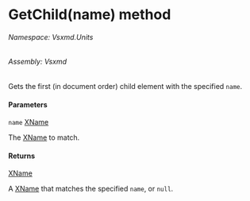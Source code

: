 <a name='M-Vsxmd-Units-BaseUnit-GetChild-System-Xml-Linq-XName-'></a>
# GetChild(name) method

###### Namespace:  Vsxmd.Units

###### Assembly:  Vsxmd

Gets the first (in document order) child element with the specified `name`.

#### Parameters

`name`  [XName](https://docs.microsoft.com/dotnet/api/System.Xml.Linq.XName)  

The [XName](https://docs.microsoft.com/dotnet/api/System.Xml.Linq.XName) to match.

#### Returns

[XName](https://docs.microsoft.com/dotnet/api/System.Xml.Linq.XName)



A [XName](https://docs.microsoft.com/dotnet/api/System.Xml.Linq.XName) that matches the specified `name`, or `null`.
